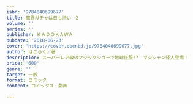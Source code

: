 ```yaml
---
isbn: '9784040699677'
title: 魔界ガチャは日も渋い　2
volume: ''
series: ''
publisher: ＫＡＤＯＫＡＷＡ
pubdate: '2018-06-23'
cover: 'https://cover.openbd.jp/9784040699677.jpg'
author: はころく／著
description: スーパーレア級のマジックショーで地球征服!?　マジシャン怪人登場！
price: '600'
genre: ''
target: 一般
format: コミック
content: コミックス・劇画

---
```

